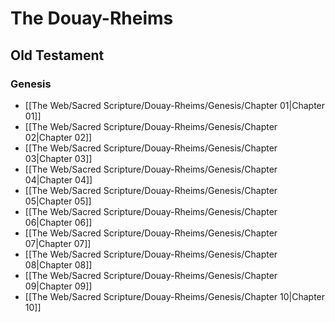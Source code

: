# The Douay-Rheims
## Old Testament
### Genesis
- [[The Web/Sacred Scripture/Douay-Rheims/Genesis/Chapter 01|Chapter 01]]
- [[The Web/Sacred Scripture/Douay-Rheims/Genesis/Chapter 02|Chapter 02]]
- [[The Web/Sacred Scripture/Douay-Rheims/Genesis/Chapter 03|Chapter 03]]
- [[The Web/Sacred Scripture/Douay-Rheims/Genesis/Chapter 04|Chapter 04]]
- [[The Web/Sacred Scripture/Douay-Rheims/Genesis/Chapter 05|Chapter 05]]
- [[The Web/Sacred Scripture/Douay-Rheims/Genesis/Chapter 06|Chapter 06]]
- [[The Web/Sacred Scripture/Douay-Rheims/Genesis/Chapter 07|Chapter 07]]
- [[The Web/Sacred Scripture/Douay-Rheims/Genesis/Chapter 08|Chapter 08]]
- [[The Web/Sacred Scripture/Douay-Rheims/Genesis/Chapter 09|Chapter 09]]
- [[The Web/Sacred Scripture/Douay-Rheims/Genesis/Chapter 10|Chapter 10]]

